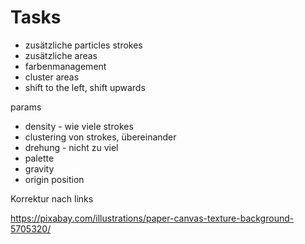 # Tasks

* zusätzliche particles strokes
* zusätzliche areas
* farbenmanagement
* cluster areas
* shift to the left, shift upwards


params
* density - wie viele strokes
* clustering von strokes, übereinander
* drehung - nicht zu viel
* palette
* gravity
* origin position

Korrektur nach links


https://pixabay.com/illustrations/paper-canvas-texture-background-5705320/ 

